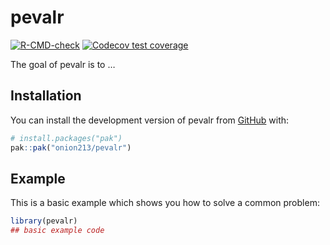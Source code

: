 
<!-- README.md is generated from README.Rmd. Please edit that file -->

# pevalr

<!-- badges: start -->

[![R-CMD-check](https://github.com/onion213/pevalr/actions/workflows/R-CMD-check.yaml/badge.svg)](https://github.com/onion213/pevalr/actions/workflows/R-CMD-check.yaml)
[![Codecov test
coverage](https://codecov.io/gh/onion213/pevalr/graph/badge.svg)](https://app.codecov.io/gh/onion213/pevalr)
<!-- badges: end -->

The goal of pevalr is to …

## Installation

You can install the development version of pevalr from
[GitHub](https://github.com/) with:

``` r
# install.packages("pak")
pak::pak("onion213/pevalr")
```

## Example

This is a basic example which shows you how to solve a common problem:

``` r
library(pevalr)
## basic example code
```

